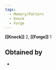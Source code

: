 ```yaml
---
tags:
  - Memory/Pattern
  - Knock
  - Forge
---
```

**[[Knock]]** 2, **[[Forge]]** 1

## Obtained by
-

